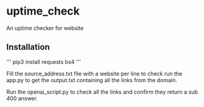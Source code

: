 # uptime_check
An uptime checker for website

## Installation

'''
pip3 install requests bs4
'''

Fill the source_address.txt file with a website per line to check
run the app.py to get the output.txt containing all the links from the domain.

Run the openai_script.py to check all the links and confirm they return a sub 400 answer.